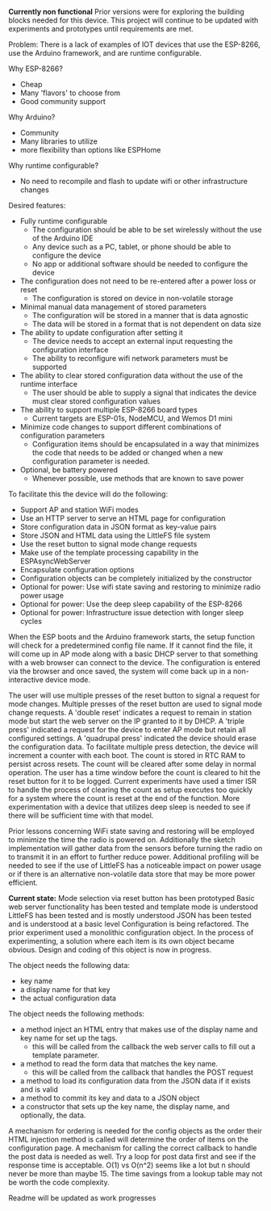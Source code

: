 **Currently non functional**
Prior versions were for exploring the building blocks needed for this device. 
This project will continue to be updated with experiments and prototypes until requirements are met.

Problem: There is a lack of examples of IOT devices that use the ESP-8266, use the Arduino framework, and are runtime configurable.

Why ESP-8266?
  - Cheap
  - Many 'flavors' to choose from
  - Good community support
  
Why Arduino?
  - Community
  - Many libraries to utilize
  - more flexibility than options like ESPHome
  
Why runtime configurable?
  - No need to recompile and flash to update wifi or other infrastructure changes
  
Desired features:
  - Fully runtime configurable
    - The configuration should be able to be set wirelessly without the use of the Arduino IDE
    - Any device such as a PC, tablet, or phone should be able to configure the device
    - No app or additional software should be needed to configure the device
  - The configuration does not need to be re-entered after a power loss or reset
    - The configuration is stored on device in non-volatile storage
  - Minimal manual data management of stored parameters
    - The configuration will be stored in a manner that is data agnostic
    - The data will be stored in a format that is not dependent on data size
  - The ability to update configuration after setting it
    - The device needs to accept an external input requesting the configuration interface
    - The ability to reconfigure wifi network parameters must be supported
  - The ability to clear stored configuration data without the use of the runtime interface
    - The user should be able to supply a signal that indicates the device must clear stored configuration values
  - The ability to support multiple ESP-8266 board types
    - Current targets are ESP-01s, NodeMCU, and Wemos D1 mini
  - Minimize code changes to support different combinations of configuration parameters
    - Configuration items should be encapsulated in a way that minimizes the code that needs to be added or changed when a new configuration parameter is needed.
  - Optional, be battery powered
    - Whenever possible, use methods that are known to save power
    
To facilitate this the device will do the following:
  - Support AP and station WiFi modes
  - Use an HTTP server to serve an HTML page for configuration
  - Store configuration data in JSON format as key-value pairs
  - Store JSON and HTML data using the LittleFS file system
  - Use the reset button to signal mode change requests
  - Make use of the template processing capability in the ESPAsyncWebServer
  - Encapsulate configuration options
  - Configuration objects can be completely initialized by the constructor
  - Optional for power: Use wifi state saving and restoring to minimize radio power usage
  - Optional for power: Use the deep sleep capability of the ESP-8266
  - Optional for power: Infrastructure issue detection with longer sleep cycles
    
    

When the ESP boots and the Arduino framework starts, the setup function will check for a predetermined config file name. 
If it cannot find the file, it will come up in AP mode along with a basic DHCP server to that something with a web browser can connect to the device.
The configuration is entered via the browser and once saved, the system will come back up in a non-interactive device mode. 

The user will use multiple presses of the reset button to signal a request for mode changes.
Multiple presses of the reset button are used to signal mode change requests. 
A 'double reset' indicates a request to remain in station mode but start the web server on the IP granted to it by DHCP.
A 'triple press' indicated a request for the device to enter AP mode but retain all configured settings.
A 'quadrupal press' indicated the device should erase the configuration data.
To facilitate multiple press detection, the device will increment a counter with each boot. The count is stored in RTC RAM to persist across resets.
The count will be cleared after some delay in normal operation. The user has a time window before the count is cleared to hit the reset button for it to be logged.
Current experiments have used a timer ISR to handle the process of clearing the count as setup executes too quickly for a system where the count is reset at the end of the function.
More experimentation with a device that utilizes deep sleep is needed to see if there will be sufficient time with that model. 

Prior lessons concerning WiFi state saving and restoring will be employed to minimize the time the radio is powered on. 
Additionally the sketch implementation will gather data from the sensors before turning the radio on to transmit it in an effort to further reduce power.
Additional profiling will be needed to see if the use of LittleFS has a noticeable impact on power usage or if there is an alternative non-volatile data store that may be more power efficient.

**Current state:**
Mode selection via reset button has been prototyped
Basic web server functionality has been tested and template mode is understood
LittleFS has been tested and is mostly understood
JSON has been tested and is understood at a basic level
Configuration is being refactored.
The prior experiment used a monolithic configuration object. In the process of experimenting, a solution where each item is its own object became obvious. 
Design and coding of this object is now in progress. 

The object needs the following data:
  - key name
  - a display name for that key
  - the actual configuration data
  
The object needs the following methods:
  - a method inject an HTML entry that makes use of the display name and key name for set up the tags.
    - this will be called from the callback the web server calls to fill out a template parameter.
  - a method to read the form data that matches the key name.
    - this will be called from the callback that handles the POST request
  - a method to load its configuration data from the JSON data if it exists and is valid
  - a method to commit its key and data to a JSON object
  - a constructor that sets up the key name, the display name, and optionally, the data.

A mechanism for ordering is needed for the config objects as the order their HTML injection method is called will determine the order of items on the configuration page.
A mechanism for calling the correct callback to handle the post data is needed as well.
Try a loop for post data first and see if the response time is acceptable. O(1) vs O(n^2) seems like a lot but n should never be more than maybe 15. The time savings from a lookup table may not be worth the code complexity.

Readme will be updated as work progresses
